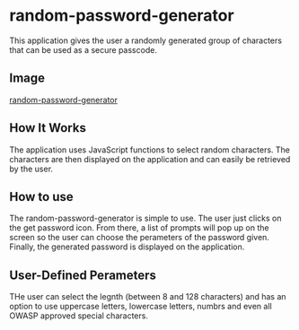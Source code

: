 # random-password-generator
This application gives the user a randomly generated group of characters that can be used as a secure passcode.

## Image
[random-password-generator](https://user-images.githubusercontent.com/114878128/202285959-01e4a9b3-be94-477d-82d3-974622f7fe70.jpeg)

## How It Works
The application uses JavaScript functions to select random characters. The characters are then displayed on the application and can easily be retrieved by the user.

## How to use
The random-password-generator is simple to use. The user just clicks on the get password icon. From there, a list of prompts will pop up on the screen so the user can choose the perameters of the password given. Finally, the generated password is displayed on the application.

## User-Defined Perameters
THe user can select the legnth (between 8 and 128 characters) and has an option to use uppercase letters, lowercase letters, numbrs and even all OWASP approved special characters. 


